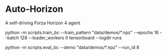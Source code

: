 # Auto-Horizon
A self-driving Forza Horizon 4 agent

python -m scripts.train_bc --train_pattern "data/demos/*.npz" --epochs 16 --batch 128 --loader_workers 0
tensorboard --logdir runs

python -m scripts.eval_bc --demo "data/demos/*.npz" --run_id 8